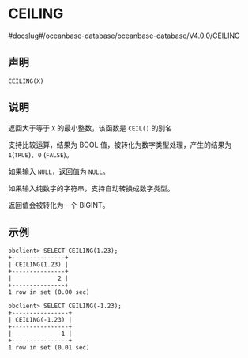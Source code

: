 CEILING 
============================
#docslug#/oceanbase-database/oceanbase-database/V4.0.0/CEILING


声明 
-----------------------

```unknow
CEILING(X)
```



说明 
-----------------------

返回大于等于 `X` 的最小整数，该函数是 `CEIL()` 的别名

支持比较运算，结果为 BOOL 值，被转化为数字类型处理，产生的结果为 `1`(`TRUE`)、`0` (`FALSE`)。

如果输入 `NULL`，返回值为 `NULL`。

如果输入纯数字的字符串，支持自动转换成数字类型。

返回值会被转化为一个 BIGINT。

示例 
-----------------------

```unknow
obclient> SELECT CEILING(1.23);
+---------------+
| CEILING(1.23) |
+---------------+
|             2 |
+---------------+
1 row in set (0.00 sec)

obclient> SELECT CEILING(-1.23);
+----------------+
| CEILING(-1.23) |
+----------------+
|             -1 |
+----------------+
1 row in set (0.01 sec)
```


